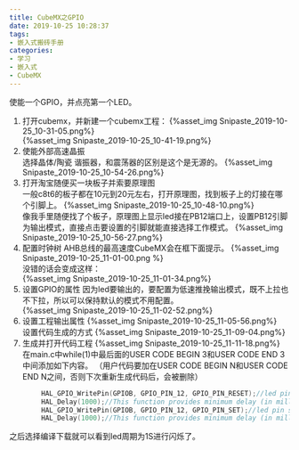 ```yaml
---
title: CubeMX之GPIO
date: 2019-10-25 10:28:37
tags:
- 嵌入式搬砖手册
categories:
- 学习
- 嵌入式
- CubeMX
---
```

使能一个GPIO，并点亮第一个LED。
<!--more-->
1. 打开cubemx，并新建一个cubemx工程：
{%asset_img Snipaste_2019-10-25_10-31-05.png%}  
{%asset_img Snipaste_2019-10-25_10-41-19.png%}  
2. 使能外部高速晶振  
选择晶体/陶瓷 谐振器，和震荡器的区别是这个是无源的。
{%asset_img Snipaste_2019-10-25_10-54-26.png%}  
3. 打开淘宝随便买一块板子并索要原理图  
一般c8t6的板子都在10元到20元左右，打开原理图，找到板子上的灯接在哪个引脚上。
{%asset_img Snipaste_2019-10-25_10-48-10.png%}  
像我手里随便找了个板子，原理图上显示led接在PB12端口上，设置PB12引脚为输出模式，直接点击要设置的引脚就能直接选择工作模式。
{%asset_img Snipaste_2019-10-25_10-56-27.png%}  
4. 配置时钟树
   AHB总线的最高速度CubeMX会在框下面提示。
   {%asset_img Snipaste_2019-10-25_11-01-00.png %}   
   没错的话会变成这样：  
   {%asset_img Snipaste_2019-10-25_11-01-34.png%}  
5. 设置GPIO的属性
   因为led要输出的，要配置为低速推挽输出模式，既不上拉也不下拉，所以可以保持默认的模式不用配置。  
   {%asset_img Snipaste_2019-10-25_11-02-52.png%}  
6. 设置工程输出属性
   {%asset_img Snipaste_2019-10-25_11-05-56.png%}  
   设置代码生成的方式
   {%asset_img Snipaste_2019-10-25_11-09-04.png%}  
7. 生成并打开代码工程
   {%asset_img Snipaste_2019-10-25_11-11-18.png%}  
   在main.c中while(1)中最后面的USER CODE BEGIN 3和USER CODE END 3中间添加如下内容。
（用户代码要加在USER CODE BEGIN N和USER CODE END N之间，否则下次重新生成代码后，会被删除）
```c
		HAL_GPIO_WritePin(GPIOB, GPIO_PIN_12, GPIO_PIN_RESET);//led pin reset
		HAL_Delay(1000);//This function provides minimum delay (in milliseconds) based on variable incremented.
		HAL_GPIO_WritePin(GPIOB, GPIO_PIN_12, GPIO_PIN_SET);//led pin set
		HAL_Delay(1000);//This function provides minimum delay (in milliseconds) basedon variable incremented.
```
之后选择编译下载就可以看到led周期为1S进行闪烁了。